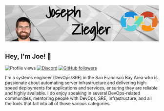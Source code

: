 # [![joseph ziegler header](https://github.com/zigsphere/zigsphere/blob/main/icon/gh_header.png)](https://www.josephziegler.com)

## Hey, I'm Joe! 👋
![Profile views](https://gpvc.arturio.dev/zigsphere)
[![Discord](https://img.shields.io/discord/419745677585940482.svg?label=&logo=discord&logoColor=ffffff&color=7389D8&labelColor=6A7EC2)](https://discord.gg/k6JUyJws6n)
[![GitHub followers](https://img.shields.io/github/followers/zigsphere.svg?style=social&label=Follow&maxAge=2592000)](https://github.com/zigsphere?tab=followers)


I'm a systems engineer (DevOps/SRE) in the San Francisco Bay Area who is passionate about automating server infrastructure and delivering high-speed deployments for applications and services, ensuring they are reliable and highly available. I do enjoy speaking in several DevOps-related communities, mentoring people with DevOps, SRE, Infrastructure, and all the tools that fall into all of those various categories. 
 

